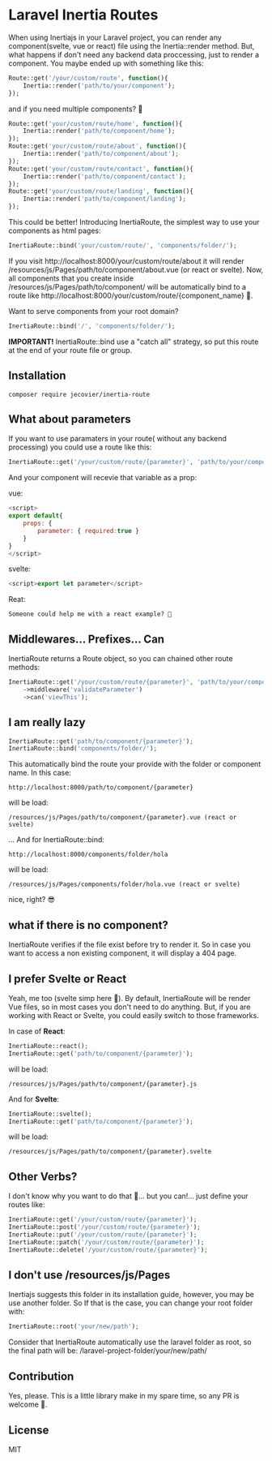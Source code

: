 # Laravel Inertia Routes

When using Inertiajs in your Laravel project, you can render any component(svelte, vue or react) file using the Inertia::render method. But, what happens if don't need any backend data proccessing, just to render a component. You maybe ended up with something like this:

```php
Route::get('/your/custom/route', function(){
    Inertia::render('path/to/your/component');
});
```

and if you need multiple components? 💩

```php
Route::get('your/custom/route/home', function(){
    Inertia::render('path/to/component/home');
});
Route::get('your/custom/route/about', function(){
    Inertia::render('path/to/component/about');
});
Route::get('your/custom/route/contact', function(){
    Inertia::render('path/to/component/contact');
});
Route::get('your/custom/route/landing', function(){
    Inertia::render('path/to/component/landing');
});
```

This could be better! Introducing InertiaRoute, the simplest way to use your components as html pages:

```php
InertiaRoute::bind('your/custom/route/', 'components/folder/');
```

If you visit http://localhost:8000/your/custom/route/about it will render /resources/js/Pages/path/to/component/about.vue (or react or svelte). Now, all components that you create inside /resources/js/Pages/path/to/component/ will be automatically bind to a route like http://localhost:8000/your/custom/route/{component_name} 🤯.

Want to serve components from your root domain?

```php
InertiaRoute::bind('/', 'components/folder/');
```

**IMPORTANT!** InertiaRoute::bind use a "catch all" strategy, so put this route at the end of your route file or group.

## Installation

```
composer require jecovier/inertia-route
```

## What about parameters

If you want to use paramaters in your route( without any backend processing) you could use a route like this:

```php
InertiaRoute::get('/your/custom/route/{parameter}', 'path/to/your/component');
```

And your component will recevie that variable as a prop:

vue:

```js
<script>
export default{
    props: {
        parameter: { required:true }
    }
}
</script>
```

svelte:

```js
<script>export let parameter</script>
```

Reat:

```
Someone could help me with a react example? 🙊
```

## Middlewares... Prefixes... Can

InertiaRoute returns a Route object, so you can chained other route methods:

```php
InertiaRoute::get('/your/custom/route/{parameter}', 'path/to/your/component')
    ->middleware('validateParameter')
    ->can('viewThis');
```

## I am really lazy

```php
InertiaRoute::get('path/to/component/{parameter}');
InertiaRoute::bind('components/folder/');
```

This automatically bind the route your provide with the folder or component name. In this case:

```
http://localhost:8000/path/to/component/{parameter}
```

will be load:

```
/resources/js/Pages/path/to/component/{parameter}.vue (react or svelte)
```

... And for InertiaRoute::bind:

```
http://localhost:8000/components/folder/hola
```

will be load:

```
/resources/js/Pages/components/folder/hola.vue (react or svelte)
```

nice, right? 😎

## what if there is no component?

InertiaRoute verifies if the file exist before try to render it. So in case you want to access a non existing component, it will display a 404 page.

## I prefer Svelte or React

Yeah, me too (svelte simp here 🙊). By default, InertiaRoute will be render Vue files, so in most cases you don't need to do anything. But, if you are working with React or Svelte, you could easily switch to those frameworks.

In case of **React**:

```php
InertiaRoute::react();
InertiaRoute::get('path/to/component/{parameter}');
```

will be load:

```
/resources/js/Pages/path/to/component/{parameter}.js
```

And for **Svelte**:

```php
InertiaRoute::svelte();
InertiaRoute::get('path/to/component/{parameter}');
```

will be load:

```
/resources/js/Pages/path/to/component/{parameter}.svelte
```

## Other Verbs?

I don't know why you want to do that 🤷... but you can!... just define your routes like:

```php
InertiaRoute::get('/your/custom/route/{parameter}');
InertiaRoute::post('/your/custom/route/{parameter}');
InertiaRoute::put('/your/custom/route/{parameter}');
InertiaRoute::patch('/your/custom/route/{parameter}');
InertiaRoute::delete('/your/custom/route/{parameter}');
```

## I don't use /resources/js/Pages

Inertiajs suggests this folder in its installation guide, however, you may be use another folder. So If that is the case, you can change your root folder with:

```php
InertiaRoute::root('your/new/path');
```

Consider that InertiaRoute automatically use the laravel folder as root, so the final path will be: /laravel-project-folder/your/new/path/

## Contribution

Yes, please. This is a little library make in my spare time, so any PR is welcome 🙌.

## License

MIT
